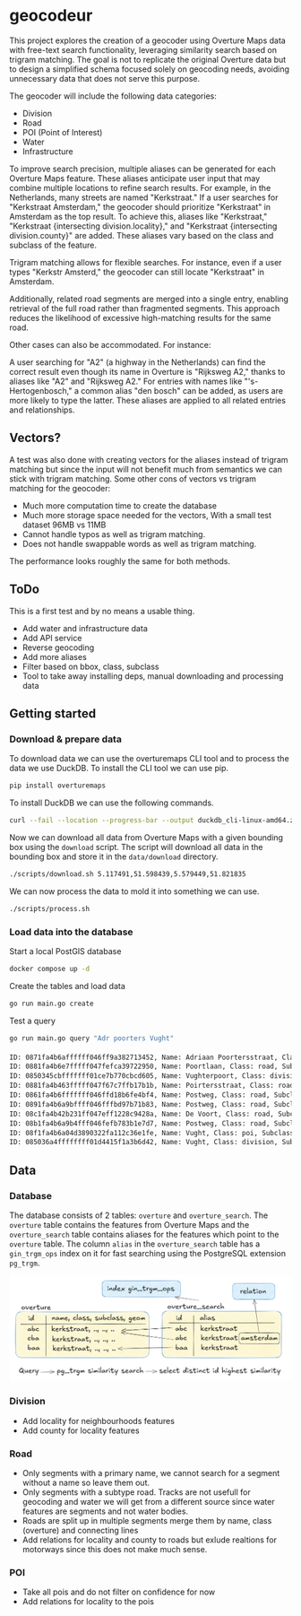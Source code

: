 # geocodeur

This project explores the creation of a geocoder using Overture Maps data with free-text search functionality, leveraging similarity search based on trigram matching. The goal is not to replicate the original Overture data but to design a simplified schema focused solely on geocoding needs, avoiding unnecessary data that does not serve this purpose.

The geocoder will include the following data categories:

- Division
- Road
- POI (Point of Interest)
- Water
- Infrastructure

To improve search precision, multiple aliases can be generated for each Overture Maps feature. These aliases anticipate user input that may combine multiple locations to refine search results. For example, in the Netherlands, many streets are named "Kerkstraat." If a user searches for "Kerkstraat Amsterdam," the geocoder should prioritize "Kerkstraat" in Amsterdam as the top result. To achieve this, aliases like "Kerkstraat," "Kerkstraat {intersecting division.locality}," and "Kerkstraat {intersecting division.county}" are added. These aliases vary based on the class and subclass of the feature.

Trigram matching allows for flexible searches. For instance, even if a user types "Kerkstr Amsterd," the geocoder can still locate "Kerkstraat" in Amsterdam.

Additionally, related road segments are merged into a single entry, enabling retrieval of the full road rather than fragmented segments. This approach reduces the likelihood of excessive high-matching results for the same road.

Other cases can also be accommodated. For instance:

A user searching for "A2" (a highway in the Netherlands) can find the correct result even though its name in Overture is "Rijksweg A2," thanks to aliases like "A2" and "Rijksweg A2."
For entries with names like "'s-Hertogenbosch," a common alias "den bosch" can be added, as users are more likely to type the latter. These aliases are applied to all related entries and relationships.


## Vectors?

A test was also done with creating vectors for the aliases instead of trigram matching but since the input will not benefit much from semantics we can stick with trigram matching. Some other cons of vectors vs trigram matching for the geocoder:

- Much more computation time to create the database
- Much more storage space needed for the vectors, With a small test dataset 96MB vs 11MB
- Cannot handle typos as well as trigram matching.
- Does not handle swappable words as well as trigram matching.

The performance looks roughly the same for both methods.

## ToDo

This is a first test and by no means a usable thing.

- Add water and infrastructure data
- Add API service
- Reverse geocoding
- Add more aliases
- Filter based on bbox, class, subclass
- Tool to take away installing deps, manual downloading and processing data

## Getting started

### Download & prepare data

To download data we can use the overturemaps CLI tool and to process the data we use DuckDB. To install the CLI tool we can use pip.

```sh
pip install overturemaps
```

To install DuckDB we can use the following commands.

```sh
curl --fail --location --progress-bar --output duckdb_cli-linux-amd64.zip https://github.com/duckdb/duckdb/releases/download/v1.1.3/duckdb_cli-linux-amd64.zip && unzip duckdb_cli-linux-amd64.zip
```

Now we can download all data from Overture Maps with a given bounding box using the `download` script. The script will download all data in the bounding box and store it in the `data/download` directory.

```sh
./scripts/download.sh 5.117491,51.598439,5.579449,51.821835
```

We can now process the data to mold it into something we can use.

```sh
./scripts/process.sh
```

### Load data into the database

Start a local PostGIS database

```sh
docker compose up -d
```

Create the tables and load data

```sh
go run main.go create
```

Test a query

```sh
go run main.go query "Adr poorters Vught"

ID: 0871fa4b6affffff046ff9a382713452, Name: Adriaan Poortersstraat, Class: road, Subclass: residential, alias: Adriaan Poortersstraat Vught, Similarity: 0.548387
ID: 0881fa4b6e7fffff047fefca39722950, Name: Poortlaan, Class: road, Subclass: residential, alias: Poortlaan Vught, Similarity: 0.458333
ID: 0850345cbfffffff01ce7b770cbcd605, Name: Vughterpoort, Class: division, Subclass: neighborhood, alias: Vughterpoort Vught, Similarity: 0.434783
ID: 0881fa4b463fffff047f67c7ffb17b1b, Name: Poirtersstraat, Class: road, Subclass: residential, alias: Poirtersstraat Vught, Similarity: 0.379310
ID: 0861fa4b6fffffff046ffd18b6fe4bf4, Name: Postweg, Class: road, Subclass: unknown, alias: Postweg Vught, Similarity: 0.320000
ID: 0891fa4b6a9bffff046fffbd97b71b83, Name: Postweg, Class: road, Subclass: tertiary, alias: Postweg Vught, Similarity: 0.320000
ID: 08c1fa4b42b231ff047eff1228c9428a, Name: De Voort, Class: road, Subclass: track, alias: De Voort Vught, Similarity: 0.320000
ID: 08b1fa4b6a9b4fff046fefb783b1e7d7, Name: Postweg, Class: road, Subclass: cycleway, alias: Postweg Vught, Similarity: 0.320000
ID: 08f1fa4b6a04d3890322fa112c36e1fe, Name: Vught, Class: poi, Subclass: , alias: Vught Vught, Similarity: 0.315789
ID: 085036a4ffffffff01d4415f1a3b6d42, Name: Vught, Class: division, Subclass: county, alias: Vught, Similarity: 0.315789
```

## Data

### Database

The database consists of 2 tables: `overture` and `overture_search`. The `overture` table contains the features from Overture Maps and the `overture_search` table contains aliases for the features which point to the `overture` table. The column `alias` in the `overture_search` table has a `gin_trgm_ops` index on it for fast searching using the PostgreSQL extension `pg_trgm`.

![example](./static/example.jpg)

### Division

- Add locality for neighbourhoods features
- Add county for locality features

### Road

- Only segments with a primary name, we cannot search for a segment without a name so leave them out.
- Only segments with a subtype road. Tracks are not usefull for geocoding and water we will get from a different source since water features are segments and not water bodies.
- Roads are split up in multiple segments merge them by name, class (overture) and connecting lines
- Add relations for locality and county to roads but exlude realtions for motorways since this does not make much sense.

### POI

- Take all pois and do not filter on confidence for now
- Add relations for locality to the pois
